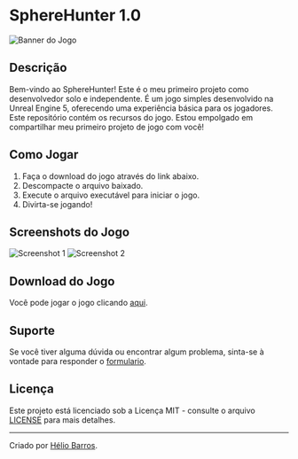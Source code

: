 # SphereHunter 1.0

![Banner do Jogo](https://cdn.discordapp.com/attachments/1222946834553507944/1222979098662408222/Sem-Titulo-1.png?ex=66182f0a&is=6605ba0a&hm=aa3059f1c8f4fd0fe60fa9b8239091d5a40e117112891915290ed62444d6fde3&)

## Descrição
Bem-vindo ao SphereHunter! Este é o meu primeiro projeto como desenvolvedor solo e independente. É um jogo simples desenvolvido na Unreal Engine 5, oferecendo uma experiência básica para os jogadores.
Este repositório contém os recursos do jogo. Estou empolgado em compartilhar meu primeiro projeto de jogo com você!

## Como Jogar
1. Faça o download do jogo através do link abaixo.
2. Descompacte o arquivo baixado.
3. Execute o arquivo executável para iniciar o jogo.
4. Divirta-se jogando!

## Screenshots do Jogo
![Screenshot 1](https://cdn.discordapp.com/attachments/1222946834553507944/1222975769769414857/image.png?ex=66182bf1&is=6605b6f1&hm=cc3919799283ae8952b74f6062f5aa2a51da9025071344dc31c1ba350888fd53&)
![Screenshot 2](https://cdn.discordapp.com/attachments/1222946834553507944/1222975966263906394/image.png?ex=66182c20&is=6605b720&hm=b5e0106f8b85de0b452e7f45b3d74f52940cdae4bae3f33e5e597d9a05480a54&)


## Download do Jogo
Você pode jogar o jogo clicando [aqui](https://drive.google.com/drive/folders/1ORaJ6KsM62VBzLfrtkq0fMFYK4upeaVV?usp=sharing).

## Suporte
Se você tiver alguma dúvida ou encontrar algum problema, sinta-se à vontade para responder o [formulario](https://docs.google.com/forms/d/e/1FAIpQLScyxcbVWXu6et4x2ud9_qwk2DMVCvJMbwajhDuySJzTriBIUg/viewform?usp=pp_url).

## Licença
Este projeto está licenciado sob a Licença MIT - consulte o arquivo [LICENSE](LICENSE) para mais detalhes.

---

Criado por [Hélio Barros](link_para_perfil_do_desenvolvedor).
